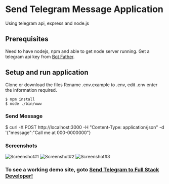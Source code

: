 # Send Telegram Message Application

Using telegram api, express and node.js

## Prerequisites

Need to have nodejs, npm and able to get node server running.
Get a telegram api key from [Bot Father](https://telegram.me/botfather).

## Setup and run application

Clone or download the files
Rename .env.example to .env, edit .env enter the information required.

```
$ npm install
$ node ./bin/www
```

### Send Message

\$ curl -X POST http://localhost:3000 -H "Content-Type: application/json" -d '{"message":"Call me at 000-0000000"}

### Screenshots

![Screenshot#1](https://raw.githubusercontent.com/clchangnet/telegram/faacc6c752f7b43e7fb8200ba346e585066ad200/telegram_2019-06-03-16-13-20.png)
![Screenshot#2](https://raw.githubusercontent.com/clchangnet/telegram/faacc6c752f7b43e7fb8200ba346e585066ad200/telegram_2019-06-03-16-22-19.png)
![Screenshot#3](https://raw.githubusercontent.com/clchangnet/telegram/faacc6c752f7b43e7fb8200ba346e585066ad200/telegram_2019-06-03-16-30-42.jpg)

### To see a working demo site, goto [Send Telegram to Full Stack Developer!](https://clchang.net/about)
